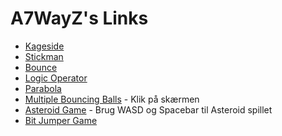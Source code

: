 # A7WayZ's Links
- [Kageside](/Kageside/)
- [Stickman](/Stickman/)
- [Bounce](/Bounce/)
- [Logic Operator](/LogicOperator/)
- [Parabola](/Parabola/)
- [Multiple Bouncing Balls](/BouncingBalls/) - Klik på skærmen
- [Asteroid Game](https://kubr3x.github.io/asteroid_game/) - Brug WASD og Spacebar til Asteroid spillet
- [Bit Jumper Game](/Web/)
